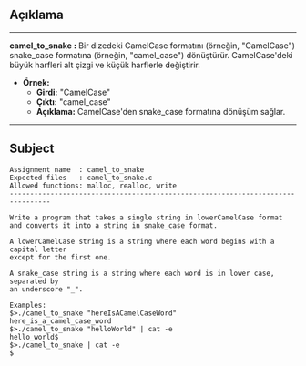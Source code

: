 ## Açıklama

---

**camel_to_snake :** Bir dizedeki CamelCase formatını (örneğin, "CamelCase") snake_case formatına (örneğin, "camel_case") dönüştürür. CamelCase'deki büyük harfleri alt çizgi ve küçük harflerle değiştirir.

- **Örnek:**
  - **Girdi:** "CamelCase"
  - **Çıktı:** "camel_case"
  - **Açıklama:** CamelCase'den snake_case formatına dönüşüm sağlar.

---

## Subject

```
Assignment name  : camel_to_snake
Expected files   : camel_to_snake.c
Allowed functions: malloc, realloc, write
--------------------------------------------------------------------------------

Write a program that takes a single string in lowerCamelCase format
and converts it into a string in snake_case format.

A lowerCamelCase string is a string where each word begins with a capital letter
except for the first one.

A snake_case string is a string where each word is in lower case, separated by
an underscore "_".

Examples:
$>./camel_to_snake "hereIsACamelCaseWord"
here_is_a_camel_case_word
$>./camel_to_snake "helloWorld" | cat -e
hello_world$
$>./camel_to_snake | cat -e
$
```
